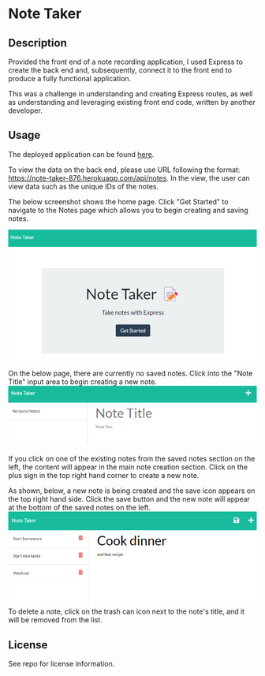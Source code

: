 # Note Taker

## Description

Provided the front end of a note recording application, I used Express to create the back end and, subsequently, connect it to the front end to produce a fully functional application.

This was a challenge in understanding and creating Express routes, as well as understanding and leveraging existing front end code, written by another developer. 


## Usage

The deployed application can be found [here](https://note-taker-876.herokuapp.com).

To view the data on the back end, please use URL following the format: https://note-taker-876.herokuapp.com/api/notes. In the view, the user can view data such as the unique IDs of the notes.

The below screenshot shows the home page. Click "Get Started" to navigate to the Notes page which allows you to begin creating and saving notes.

![Home page for Note Taker.](./assets/images/landing-page.png)

On the below page, there are currently no saved notes. Click into the "Note Title"  input area to begin creating a new note.
![Notes page with no entered notes.](./assets/images/no-notes.png)

If you click on one of the existing notes from the saved notes section on the left, the content will appear in the main note creation section. Click on the plus sign in the top right hand corner to create a new note.

As shown, below, a new note is being created and the save icon appears on the top right hand side. Click the save button and the new note will appear at the bottom of the saved notes on the left.
![Notes page with new note about to be saved](./assets/images/task-creation.png)
To delete a note, click on the trash can icon next to the note's title, and it will be removed from the list.

## License

See repo for license information.
